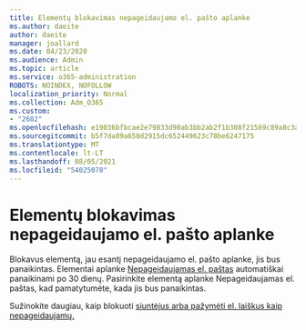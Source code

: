 ```yaml
---
title: Elementų blokavimas nepageidaujamo el. pašto aplanke
ms.author: daeite
author: daeite
manager: joallard
ms.date: 04/23/2020
ms.audience: Admin
ms.topic: article
ms.service: o365-administration
ROBOTS: NOINDEX, NOFOLLOW
localization_priority: Normal
ms.collection: Adm_O365
ms.custom:
- "2682"
ms.openlocfilehash: e19036bfbcae2e79833d90ab3bb2ab2f1b308f21569c89a8c3ab2ac321c4214a
ms.sourcegitcommit: b5f7da89a650d2915dc652449623c78be6247175
ms.translationtype: MT
ms.contentlocale: lt-LT
ms.lasthandoff: 08/05/2021
ms.locfileid: "54025078"
---
```

# <a name="blocking-items-in-your-junk-email-folder"></a>Elementų blokavimas nepageidaujamo el. pašto aplanke

Blokavus elementą, jau esantį nepageidaujamo el. pašto aplanke, jis bus panaikintas. Elementai aplanke [Nepageidaujamas el. paštas](https://outlook.live.com/mail/junkemail) automatiškai panaikinami po 30 dienų. Pasirinkite elementą aplanke Nepageidaujamas el. paštas, kad pamatytumėte, kada jis bus panaikintas.

Sužinokite daugiau, kaip blokuoti [siuntėjus arba pažymėti el. laiškus kaip nepageidaujamų.](https://support.office.com/article/a3ece97b-82f8-4a5e-9ac3-e92fa6427ae4)